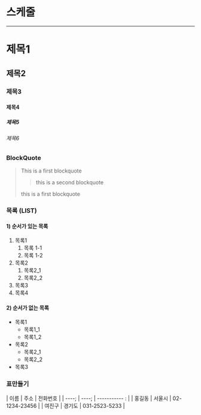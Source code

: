 # 스케줄

---
# 제목1
## 제목2
### 제목3
#### 제목4
##### 제목5
###### 제목6

### BlockQuote

> This is a first blockquote
>
> > this is a second blockquote
>
> this is a first blockquote

### 목록 (LIST)
#### 1) 순서가 있는 목록

1. 목록1  
   1. 목록 1-1  
   2. 목록 1-2     
2. 목록2
   1. 목록2_1  
   2. 목록2_2
3. 목록3
4. 목록4

#### 2) 순서가 없는 목록
- 목록1
  - 목록1_1
  - 목록1_2
- 목록2
  - 목록2_1
  - 목록2_2
- 목록3    


### 표만들기


|   이름 |   주소 |     전화번호 |
| ----;  | ----;  | ----------- :  |
| 홍길동 | 서울시 | 02-1234-23456 |
| 여진구 | 경기도 | 031-2523-5233 |